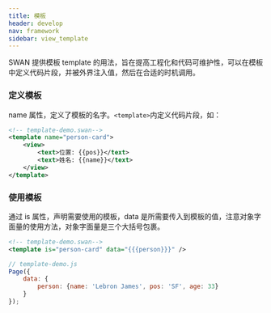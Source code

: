 ```yaml
---
title: 模板
header: develop
nav: framework
sidebar: view_template
---
```

SWAN 提供模板 template 的用法，旨在提高工程化和代码可维护性，可以在模板中定义代码片段，并被外界注入值，然后在合适的时机调用。

### 定义模板

name 属性，定义了模板的名字。`<template>`内定义代码片段，如：

```xml
<!-- template-demo.swan-->
<template name="person-card">
    <view>
        <text>位置: {{pos}}</text>
        <text>姓名: {{name}}</text>
    </view>
</template>

```

<!-- ** 注意： **
模板之间不可嵌套。 -->

### 使用模板
通过 is 属性，声明需要使用的模板，data 是所需要传入到模板的值，注意对象字面量的使用方法，对象字面量是三个大括号包裹。

```xml
<!-- template-demo.swan-->
<template is="person-card" data="{{{person}}}" />

```

```javascript
// template-demo.js
Page({
    data: {
        person: {name: 'Lebron James', pos: 'SF', age: 33}
    }
});
```

